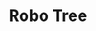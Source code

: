 ---
pid: PT17
title: Robo Tree
location_transcription: City hall
zipcode: '19023'
outside_phl: 'Darby PA '
neighborhood: 
age: '13'
age_range: 13-19
instagram: 
image_file_name: PT_17.jpg
proposal_transcription: 
topic: Environment,Technology
topic_summary: 0, 0
type: Tree,Other No Form
keywords_other: 
credit: Sihaad Sommerville
image_labels: Robot standing next to a tree
twitter: 
facebook: 
permalink: "/monuments/pt17/"
layout: item-page
---